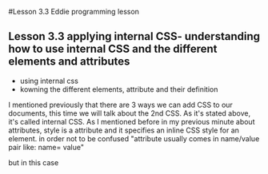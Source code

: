 #Lesson 3.3 Eddie programming lesson

## Lesson 3.3 applying internal CSS- understanding how to use internal CSS and the different elements and attributes

- using internal css
- kowning the different elements, attribute and their definition 

I mentioned previously that there are 3 ways we can add CSS to our documents, this time we will talk about the 2nd CSS. As it's stated above, it's called internal CSS. As I mentioned before in my previous minute about attributes, style is a attribute and it specifies an inline CSS style for an element.
in order not to be confused "attribute usually comes in name/value pair like: name= value"

but in this case <style> is a element, and when you use internal CSS you will be able to see it, as it is stated below, an internal CSS is stated in the <head> section within a <style> element.
elements usually consist of a start tag and end tag
--> <tagname> content </tagname>*

On a side note, so far from what I have learned, I now know that there is no right or wrong way to do things in programming, like for one things you can have different ways of doing it to get the same results.Things are complicated yet simple at the same times, you just have to understand it and find out how things work and why it works. I think that different programmers have different working styles and ways of doing things, perhaps we just have to find a style that suits each of us.

￼

￼

note that inside <head>, it is where we write our CSS and javascript*

￼

Above is a brief description about the <head> section.

Lets try it out from my macbook and use some of the things we learned previously (RGB value, hex value) to see the effect.


￼


￼

We can do the same thing with fonts like how we do with color, I will talk about fonts later on and once everything has been explain, we will try out everything on the macbook in one html documents=)
